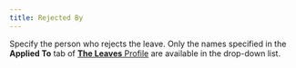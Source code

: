 ```yaml
---
title: Rejected By
---
```



Specify the person who rejects the leave. Only the names specified in  the **Applied To** tab of [**The 
 Leaves** Profile]({{site.tc_baseurl}}/misc/the_leave_profile.html) are available in the drop-down list.
